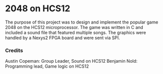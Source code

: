 # 2048 on HCS12
The purpose of this project was to design and implement the popular game 2048 on the HCS12 microprocessor. The game was written in C and included a sound file that featured multiple songs. The graphics were handled by a Nexys2 FPGA board and were sent via SPI.

### Credits
Austin Copeman: Group Leader, Sound on HCS12
Benjamin Nold: Programming lead, Game logic on HCS12

	
